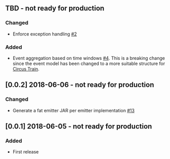 ## TBD - not ready for production
### Changed
* Enforce exception handling [#2](https://github.com/HotelsDotCom/shunting-yard/issues/2)
### Added
* Event aggregation based on time windows [#4](https://github.com/HotelsDotCom/shunting-yard/issues/4). This is a breaking change since the event model has been changed to a more suitable structure for [Circus Train](https://github.com/HotelsDotCom/circus-train). 

## [0.0.2] 2018-06-06 - not ready for production
### Changed
* Generate a fat emitter JAR per emitter implementation [#13](https://github.com/HotelsDotCom/shunting-yard/issues/13)

## [0.0.1] 2018-06-05 - not ready for production
### Added
* First release
